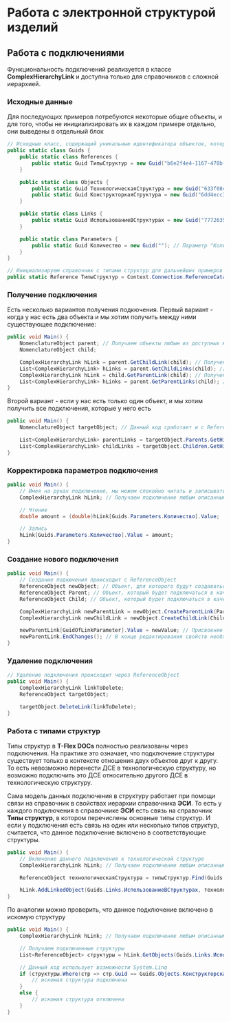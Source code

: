 # Работа с электронной структурой изделий

## Работа с подключениями

Функциональность подключений реализуется в классе **ComplexHierarchyLink** и доступна только для справочников с сложной иерархией.

### Исходные данные

Для последующих примеров потребуются некоторые общие объекты, и для того, чтобы не инициализировать их в каждом примере отдельно, они выведены в отдельный блок

```csharp
// Исходные класс, содержащий уникальные идентификатора объектов, которые могут понадобиться в дальнейшем
public static class Guids {
    public static class References {
        public static Guid ТипыСтруктур = new Guid("b6e2f4e4-1167-478b-94b2-deb0dded4e29");
    }

    public static class Objects {
        public static Guid ТехнологическаяСтруктура = new Guid("633f08c5-4aef-44f8-924b-81c3e7339aea");
        public static Guid КонструкторкаяСтруктура = new Guid("6dd4ecc3-70bd-407d-8661-e2438c3e7287");
    }

    public static class Links {
        public static Guid ИспользованиеВСтруктурах = new Guid("77726357-b0eb-4cea-afa5-182e21eb6373");
    }

    public static class Parameters {
        public static Guid Количество = new Guid(""); // Параметр "Количевство" в параметрах иерархии ЭСИ
    }
}

// Инициализируем справочник с типами структур для дальнейших примеров
public static Reference ТипыСтруктур = Context.Connection.ReferenceCatalog.Find(Guids.References.ТипыСтруктур).CreateReference();

```

### Получение подключения

Есть несколько вариантов получения подкючения.
Первый вариант - когда у нас есть два объекта и мы хотим получить между ними существующее подключение:

```csharp
public void Main() {
    NomenclatureObject parent; // Получаем объекты любым из доступных методов
    NomenclatureObject child;

    ComplexHierarchyLink hLink = parent.GetChildLink(child); // Получение дочернего подключения
    List<ComplexHierarchyLink> hLinks = parent.GetChildLinks(child); // Получение всех дочерних подключений (их может быть несколько)
    ComplexHierarchyLink hLink = child.GetParentLink(child); // Получение родительского подключения
    List<ComplexHierarchyLink> hLinks = parent.GetParentLinks(child); // Получение всех родительских подключений (их может быть несколько)
}
```

Второй вариант - если у нас есть только один объект, и мы хотим получить все подключения, которые у него есть

```csharp
public void Main() {
    NomenclatureObject targetObject; // Данный код сработает и с ReferenceObject

    List<ComplexHierarchyLink> parentLinks = targetObject.Parents.GetHierarchyLinks();
    List<ComplexHierarchyLink> childLinks = targetObject.Children.GetHierarchyLinks();
}
```

### Корректировка параметров подключения

```csharp
public void Main() {
    // Имея на руках подключение, мы можем спокойно читать и записывать его параметры
    ComplexHierarchyLink hLink; // Получаем подключение любым описанным ранее методом

    // Чтение
    double amount = (double)hLink[Guids.Parameters.Количество].Value;

    // Запись
    hLink[Guids.Parameters.Количество].Value = amount;
}
```

### Создание нового подключения

```csharp
public void Main() {
    // Создание подкючения происходит с ReferenceObject
    ReferenceObject newObject; // Объект, для которого будут создаваться новые подключения
    ReferenceObject Parent; // Объект, который будет подключаться в качестве родительского
    ReferenceObject Child; // Объект, который будет подключаться в качестве дочернего

    ComplexHierarchyLink newParentLink = newObject.CreateParentLink(Parent);
    ComplexHierarchyLink newChildLink = newObject.CreateChildLink(Child);

    newParentLink[GuidOfLinkParameter].Value = newValue; // Присвоение значения для одного из параметров подключения
    newParentLink.EndChanges(); // В конце редактирования свойств необходимо завершить редактирование
}
```

### Удаление подключения

```csharp
// Удаление подключения происходит через ReferenceObject
public void Main() {
    ComplexHierarchyLink linkToDelete;
    ReferenceObject targetObject;

    targetObject.DeleteLink(linkToDelete);
}
```

### Работа с типами структур

Типы структур в **T-Flex DOCs** полностью реализованы через подключения.
На практике это означает, что подключение структуры существует только в контексте отношения двух объектов друг к другу.
То есть невозможно перенести ДСЕ в технологическую структуру, но возможно подключить это ДСЕ относительно другого ДСЕ в технологическую структуру.

Сама модель данных подключения в структуру работает при помощи связи на справочник в свойствах иерархии справочника **ЭСИ**.
То есть у каждого подключения в справочнике **ЭСИ** есть связь на справочник **Типы структур**, в котором перечислены основные типы структур.
И если у подключения есть связь на один или несколько типов структур, считается, что данное подключение включено в соответствующие структуры.

```csharp
public void Main() {
    // Включение данного подключения к технологической структуре
    ComplexHierarchyLink hLink; // Получаем подключение любым описанным ранее методом

    ReferenceObject технологическаяСтруктура = типыСтруктур.Find(Guids.Objects.ТехнологическаяСтруктура);

    hLink.AddLinkedObject(Guids.Links.ИспользованиеВСтруктурах, технологическаяСтруктура);
}
```

По аналогии можно проверить, что данное подключение включено в искомую структуру

```csharp
public void Main() {    
    ComplexHierarchyLink hLink; // Получаем подключение любым описанным ранее методом

    // Получаем подключенные структуры
    List<ReferenceObject> структуры = hLink.GetObjects(Guids.Links.ИспользованиеВСтруктурах);

    // Данный код использует возможности System.Linq
    if (структуры.Where(стр => стр.Guid == Guids.Objects.КонструкторскаяСтруктура).Count()) {
        // искомая структура подключена
    }
    else {
        // искомая структура отключена
    }
}
```
